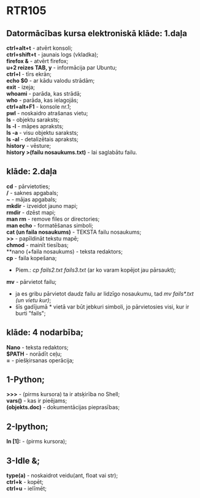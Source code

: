 # RTR105
## Datormācības kursa elektroniskā klāde: 1.daļa 
**ctrl+alt+t** - atvērt konsoli;  
**ctrl+shift+t** - jaunais logs (vkladka);  
**firefox &** - atvērt firefox;  
**u+2 reizes TAB, y** - informācija par Ubuntu;  
**ctrl+l** - tīrs ekrān;  
**echo $0** - ar kādu valodu strādām;  
**exit** - izeja;  
**whoami** -  parāda, kas strādā;  
**who** - parāda, kas ielagojās;  
**ctrl+alt+F1** - konsole nr.1;  
**pwl** - noskaidro atrašanas vietu;  
**ls** - objektu saraksts;  
**ls -l** - māpes apraksts;  
**ls -a** - visu objektu saraksts;  
**ls -al** - detalizētais apraksts;  
**history** - vēsture;  
**history >(failu nosaukums.txt)** - lai saglabātu failu.  
## klāde: 2.daļa  
**cd** - pārvietoties;  
**/** - saknes apgabals;  
**~** - mājas apgabals;  
**mkdir** - izveidot jauno mapi;  
**rmdir** - dzēst mapi;  
**man rm** - remove files or directories;  
**man echo** - formatēšanas simboli;  
**cat (un faila nosaukums)** - TEKSTA failu nosaukums;  
**>>** - papīldināt tekstu mapē;  
**chmod** - mainīt tiesības;  
**nano (+faila nosaukums) - teksta redaktors;  
**cp** - faila kopešana;  
- Piem.: _cp fails2.txt fails3.txt_ (ar ko varam kopējot jau pārsaukt);   

**mv** - pārvietot failu;
- ja es gribu pārvietot daudz failu ar lidzīgo nosaukumu, tad _mv fails*.txt (un vietu kur)_;  
- šīs gadījumā * vietā var būt jebkuri simboli, jo pārvietosies visi, kur ir burti "fails"; 

## klāde: 4 nodarbība;  
**Nano** - teksta redaktors;  
**$PATH** - norādīt ceļu;  
**=** - piešķirsanas operācija;  

## 1-Python;  
**>>>** - (pirms kursora) ta ir atsķirība no Shell;  
**vars()** - kas ir pieējams;  
**(objekts.__doc__)** - dokumentācijas pieprasības;  

## 2-Ipython;  
**In [1]:** - (pirms kursora);  

## 3-Idle &;  
**type(a)** - noskaidrot veidu(ant, float vai str);  
**ctrl+k** - kopēt;  
**ctrl+u** - ielīmēt;  
